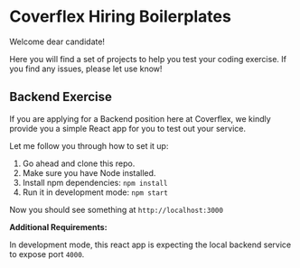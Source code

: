 # Coverflex Hiring Boilerplates

Welcome dear candidate!

Here you will find a set of projects to help you test your coding exercise.
If you find any issues, please let use know! 

## Backend Exercise

If you are applying for a Backend position here at Coverflex, we kindly provide you a simple React app for you to test out your service.

Let me follow you through how to set it up:

1. Go ahead and clone this repo.
1. Make sure you have Node installed.
1. Install npm dependencies: ```npm install```
1. Run it in development mode: ```npm start```

Now you should see something at ```http://localhost:3000```

**Additional Requirements:**

In development mode, this react app is expecting the local backend service to expose port ```4000```.



